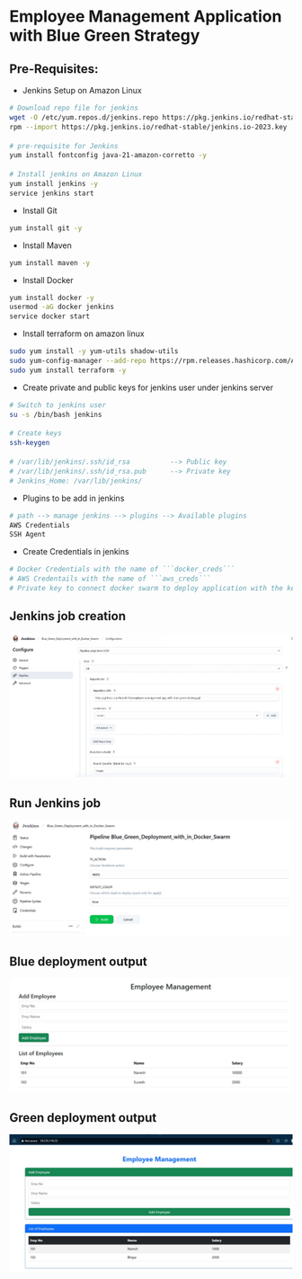 # Employee Management Application with Blue Green Strategy

## Pre-Requisites:

- Jenkins Setup on Amazon Linux

```bash
# Download repo file for jenkins
wget -O /etc/yum.repos.d/jenkins.repo https://pkg.jenkins.io/redhat-stable/jenkins.repo
rpm --import https://pkg.jenkins.io/redhat-stable/jenkins.io-2023.key

# pre-requisite for Jenkins
yum install fontconfig java-21-amazon-corretto -y

# Install jenkins on Amazon Linux
yum install jenkins -y
service jenkins start
```

- Install Git

```bash
yum install git -y
```

- Install Maven

```bash
yum install maven -y
```

- Install Docker

```bash
yum install docker -y
usermod -aG docker jenkins
service docker start
```

- Install terraform on amazon linux

```bash
sudo yum install -y yum-utils shadow-utils
sudo yum-config-manager --add-repo https://rpm.releases.hashicorp.com/AmazonLinux/hashicorp.repo
sudo yum install terraform -y
```

- Create private and public keys for jenkins user under jenkins server

```bash
# Switch to jenkins user
su -s /bin/bash jenkins

# Create keys
ssh-keygen

# /var/lib/jenkins/.ssh/id_rsa          --> Public key
# /var/lib/jenkins/.ssh/id_rsa.pub      --> Private key
# Jenkins_Home: /var/lib/jenkins/
```

- Plugins to be add in jenkins

```bash
# path --> manage jenkins --> plugins --> Available plugins
AWS Credentials
SSH Agent
```

- Create Credentials in jenkins

```bash
# Docker Credentials with the name of ```docker_creds```
# AWS Credentails with the name of ```aws_creds```
# Private key to connect docker swarm to deploy application with the keyname ```swarm_key```, here we need to copy prikey from path ```/var/lib/jenkins/.ssh/id_rsa```
```

## Jenkins job creation

![Jenkins Pipeline](./images/jenkins_pipeline.jpg)
## Run Jenkins job

![Run Jenkins Job](./images/run_jenkins_job.jpg)

## Blue deployment output

![Blue Deployment output](./images/blue_deployment.jpg)

## Green deployment output

![Green Deployment output](./images/green_deployment.jpg)
